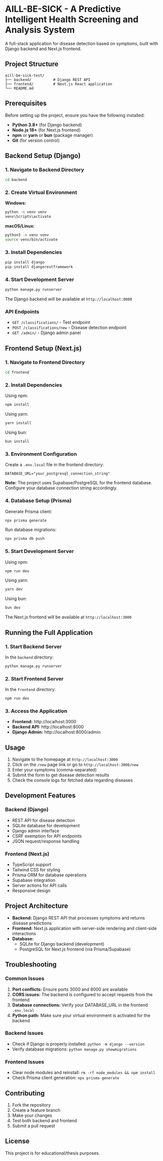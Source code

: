 # AILL-BE-SICK - A Predictive Intelligent Health Screening and Analysis System

A full-stack application for disease detection based on symptoms, built with Django backend and Next.js frontend.

## Project Structure

```
aill-be-sick-test/
├── backend/          # Django REST API
├── frontend/         # Next.js React application
└── README.md
```

## Prerequisites

Before setting up the project, ensure you have the following installed:

- **Python 3.8+** (for Django backend)
- **Node.js 18+** (for Next.js frontend)
- **npm** or **yarn** or **bun** (package manager)
- **Git** (for version control)

## Backend Setup (Django)

### 1. Navigate to Backend Directory

```bash
cd backend
```

### 2. Create Virtual Environment

**Windows:**

```bash
python -m venv venv
venv\Scripts\activate
```

**macOS/Linux:**

```bash
python3 -m venv venv
source venv/bin/activate
```

### 3. Install Dependencies

```bash
pip install django
pip install djangorestframework
```

### 4. Start Development Server

```bash
python manage.py runserver
```

The Django backend will be available at `http://localhost:8000`

### API Endpoints

- `GET /classifications/` - Test endpoint
- `POST /classifications/new` - Disease detection endpoint
- `GET /admin/` - Django admin panel

## Frontend Setup (Next.js)

### 1. Navigate to Frontend Directory

```bash
cd frontend
```

### 2. Install Dependencies

Using npm:

```bash
npm install
```

Using yarn:

```bash
yarn install
```

Using bun:

```bash
bun install
```

### 3. Environment Configuration

Create a `.env.local` file in the frontend directory:

```env
DATABASE_URL="your_postgresql_connection_string"
```

**Note:** The project uses Supabase/PostgreSQL for the frontend database. Configure your database connection string accordingly.

### 4. Database Setup (Prisma)

Generate Prisma client:

```bash
npx prisma generate
```

Run database migrations:

```bash
npx prisma db push
```

### 5. Start Development Server

Using npm:

```bash
npm run dev
```

Using yarn:

```bash
yarn dev
```

Using bun:

```bash
bun dev
```

The Next.js frontend will be available at `http://localhost:3000`

## Running the Full Application

### 1. Start Backend Server

In the `backend` directory:

```bash
python manage.py runserver
```

### 2. Start Frontend Server

In the `frontend` directory:

```bash
npm run dev
```

### 3. Access the Application

- **Frontend:** http://localhost:3000
- **Backend API:** http://localhost:8000
- **Django Admin:** http://localhost:8000/admin

## Usage

1. Navigate to the homepage at `http://localhost:3000`
2. Click on the `/new` page link or go to `http://localhost:3000/new`
3. Enter your symptoms (comma-separated)
4. Submit the form to get disease detection results
5. Check the console logs for fetched data regarding diseases

## Development Features

### Backend (Django)

- REST API for disease detection
- SQLite database for development
- Django admin interface
- CSRF exemption for API endpoints
- JSON request/response handling

### Frontend (Next.js)

- TypeScript support
- Tailwind CSS for styling
- Prisma ORM for database operations
- Supabase integration
- Server actions for API calls
- Responsive design

## Project Architecture

- **Backend:** Django REST API that processes symptoms and returns disease predictions
- **Frontend:** Next.js application with server-side rendering and client-side interactions
- **Database:**
  - SQLite for Django backend (development)
  - PostgreSQL for Next.js frontend (via Prisma/Supabase)

## Troubleshooting

### Common Issues

1. **Port conflicts:** Ensure ports 3000 and 8000 are available
2. **CORS issues:** The backend is configured to accept requests from the frontend
3. **Database connections:** Verify your DATABASE_URL in the frontend `.env.local`
4. **Python path:** Make sure your virtual environment is activated for the backend

### Backend Issues

- Check if Django is properly installed: `python -m django --version`
- Verify database migrations: `python manage.py showmigrations`

### Frontend Issues

- Clear node modules and reinstall: `rm -rf node_modules && npm install`
- Check Prisma client generation: `npx prisma generate`

## Contributing

1. Fork the repository
2. Create a feature branch
3. Make your changes
4. Test both backend and frontend
5. Submit a pull request

## License

This project is for educational/thesis purposes.
